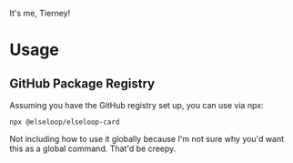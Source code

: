 It's me, Tierney!

# Usage
## GitHub Package Registry
Assuming you have the GitHub registry set up, you can use via npx:
```
npx @elseloop/elseloop-card
```

Not including how to use it globally because I'm not sure why you'd want this as a global command. That'd be creepy.
